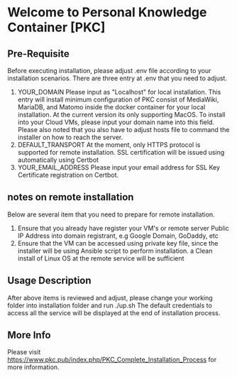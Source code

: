 # Welcome to Personal Knowledge Container [PKC]

## Pre-Requisite
Before executing installation, please adjust .env file according to your installation scenarios.
There are three entry at .env that you need to adjust. 
1. YOUR_DOMAIN
Please input as "Localhost" for local installation. This entry will install minimum configuration of PKC consist of MediaWiki, MariaDB, and Matomo inside the docker container for your local installation. At the current version its only supporting MacOS.
To install into your Cloud VMs, please input your domain name into this field. Please also noted that you also have to adjust hosts file to command the installer on how to reach the server.
2. DEFAULT_TRANSPORT
At the moment, only HTTPS protocol is supported for remote installation. SSL certification will be issued using automatically using Certbot
3. YOUR_EMAIL_ADDRESS
Please input your email address for SSL Key Certificate registration on Certbot.

## notes on remote installation
Below are several item that you need to prepare for remote installation.
1. Ensure that you already have register your VM's or remote server Public IP Address into domain registrant, e.g Google Domain, GoDaddy, etc
2. Ensure that the VM can be accessed using private key file, since the installer will be using Ansible script to perform installation. a Clean install of Linux OS at the remote service will be sufficient

## Usage Description
After above items is reviewed and adjust, please change your working folder into installation folder and run ./up.sh
The default credentials to access all the service will be displayed at the end of installation process.

## More Info
Please visit https://www.pkc.pub/index.php/PKC_Complete_Installation_Process for more information.
